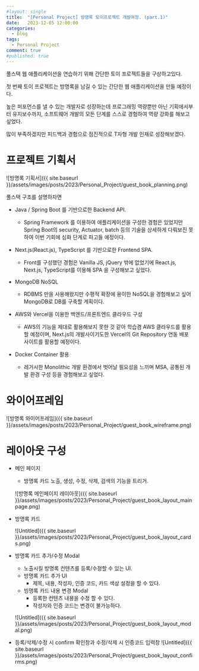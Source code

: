 ```yaml
---
#layout: single
title:	"[Personal Project] 방명록 토이프로젝트 개발여정. (part.1)"
date:	2023-12-05 12:00:00
categories:
  - blog
tags:
  - Personal Project
comment: true
#published: true 
---
```

풀스택 웹 애플리케이션을 연습하기 위해 간단한 토이 프로젝트들을 구상하고있다.

첫 번째 토이 프로젝트는 방명록을 남길 수 있는 간단한 웹 애플리케이션을 만들 예정이다.

높은 퍼포먼스를 낼 수 있는 개발자로 성장하는데 프로그래밍 역량뿐만 아닌 기획에서부터 유지보수까지,
소프트웨어 개발의 모든 단계를 스스로 경험하여 역량 강화를 해보고 싶었다.

많이 부족하겠지만 피드백과 경험으로 점진적으로 T자형 개발 인재로 성장해보겠다.


# 프로젝트 기획서
![방명록 기획서]({{ site.baseurl }}/assets/images/posts/2023/Personal_Project/guest_book_planning.png)

풀스택 구조를 설명하자면
- Java / Spring Boot 를 기반으로한 Backend API.
  - Spring Framework 를 이용하여 애플리케이션을 구성한 경험은 있었지만 Spring Boot의 security, Actuator, batch 등의 기술을 상세하게 다뤄보진 못하여
    이번 기회에 심화 단계로 파고들 예정이다.
  
- Next.js(React.js), TypeScript 를 기반으로한 Frontend SPA.
  - Front를 구성했던 경험은 Vanilla JS, jQuery 밖에 없었기에 
  React.js, Next.js, TypeScript를 이용해 SPA 을 구성해보고 싶었다.

- MongoDB NoSQL
  - RDBMS 만을 사용해왔지만 수평적 확장에 용이한 NoSQL을 경험해보고 싶어 MongoDB로 DB를 구축할 계획이다.
  
- AWS와 Vercel을 이용한 백엔드/프론트엔드 클라우드 구성
  - AWS의 기능을 제대로 활용해보지 못한 것 같아 학습겸 AWS 클라우드를 활용할 예정이며, 
  Next.js의 개발사이기도한 Vercel의 Git Repository 연동 배포 사이트를 활용할 예정이다.

- Docker Container 활용
  - 레거시한 Monolithic 개발  환경에서 벗어날 필요성을 느끼며 MSA, 공통된 개발 환경 구성 등을 경험해보고 싶었다.

# 와이어프레임
![방명록 와이어프레임]({{ site.baseurl }}/assets/images/posts/2023/Personal_Project/guest_book_wireframe.png)

# 레이아웃 구성
- 메인 페이지
  - 방명록 카드 노출, 생성, 수정, 삭제, 검색의 기능을 트리거.  
  
  ![방명록 메인페이지 레이아웃]({{ site.baseurl }}/assets/images/posts/2023/Personal_Project/guest_book_layout_mainpage.png)

- 방명록 카드

  ![Untitled]({{ site.baseurl }}/assets/images/posts/2023/Personal_Project/guest_book_layout_cards.png)

- 방명록 카드 추가/수정 Modal
  - 노출시킬 방명록 컨텐츠를 등록/수정할 수 있는 UI.
  - 방명록 카드 추가 UI
    - 제목, 내용, 작성자, 인증 코드, 카드 색상 설정을 할 수 있다.
  - 빙명록 카드 내용 변경 Modal
    - 등록한 컨텐츠 내용을 수정 할 수 있다.
    - 작성자와 인증 코드는 변경이 불가능하다.  

  ![Untitled]({{ site.baseurl }}/assets/images/posts/2023/Personal_Project/guest_book_layout_modal.png)

- 등록/삭제/수정 시 confirm 확인창과 수정/삭제 시 인증코드 입력창
  ![Untitled]({{ site.baseurl }}/assets/images/posts/2023/Personal_Project/guest_book_layout_confirms.png)